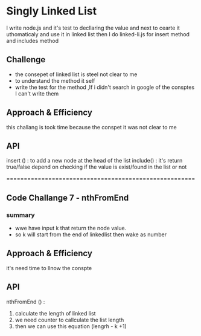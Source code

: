 # Singly Linked List
I write node.js and it's test to decllaring the value and next to cearte it uthomaticaly and use it in linked list 
then I do linked-li.js for insert method and includes method 

## Challenge
- the consepet of linked list is steel not clear to me 
- to understand the method it self 
- write the test for the method ,If i didn't search in google of the consptes I can't write them

## Approach & Efficiency
this challang is took time because the conspet it was not clear to me 

## API
insert () : to add a new node at the head of the list
include() : it's return true/false depend on checking if the value is exist/found in the list or not 

====================================================== 

## Code Challange 7 - nthFromEnd 

### summary
- wwe have input k that return the node value.
- so k will start from the end of linkedlist then wake as number
## Approach & Efficiency
it's need time to llnow the conspte

## API

nthFromEnd () : 
1. calculate the length of linked list
2. we need counter to callculate the list length
3. then we can use this equation (lengrh - k +1)